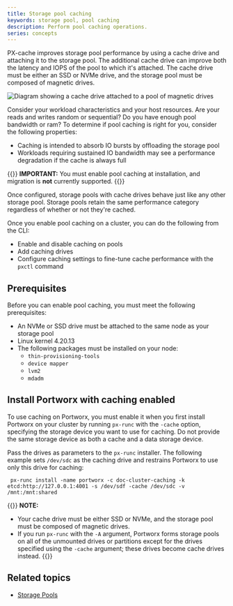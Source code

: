 ```yaml
---
title: Storage pool caching
keywords: storage pool, pool caching
description: Perform pool caching operations.
series: concepts
---
```


PX-cache improves storage pool performance by using a cache drive and attaching it to the storage pool. The additional cache drive can improve both the latency and IOPS of the pool to which it's attached. The cache drive must be either an SSD or NVMe drive, and the storage pool must be composed of magnetic drives.

![Diagram showing a cache drive attached to a pool of magnetic drives](/img/poolCache.png)

<!--
hiding this given the new scope of doc for this feature:

Storage pool caching can help you achieve the following goals:

* Reduce costs by improving the performance of pools of lower-cost magnetic drives.
* Increase the capacity of pools while maintaining acceptable performance.
-->

Consider your workload characteristics and your host resources. Are your reads and writes random or sequential? Do you have enough pool bandwidth or ram? To determine if pool caching is right for you, consider the following properties:

* Caching is intended to absorb IO bursts by offloading the storage pool
* Workloads requiring sustained IO bandwidth may see a performance degradation if the cache is always full

{{<info>}}
**IMPORTANT:** You must enable pool caching at installation, and migration is **not** currently supported.
{{</info>}}

Once configured, storage pools with cache drives behave just like any other storage pool. Storage pools retain the same performance category regardless of whether or not they're cached.

Once you enable pool caching on a cluster, you can do the following from the CLI:

* Enable and disable caching on pools
* Add caching drives
* Configure caching settings to fine-tune cache performance with the `pxctl` command

## Prerequisites

Before you can enable pool caching, you must meet the following prerequisites:

* An NVMe or SSD drive must be attached to the same node as your storage pool
* Linux kernel 4.20.13
* The following packages must be installed on your node:
  * `thin-provisioning-tools`
  * `device mapper`
  * `lvm2`
  * `mdadm`

## Install Portworx with caching enabled

To use caching on Portworx, you must enable it when you first install Portworx on your cluster by running `px-runc` with the `-cache` option, specifying the storage device you want to use for caching. Do not provide the same storage device as both a cache and a data storage device.

<!-- Hiding currently unsupported options:

following parameters:

- `-T lmv` to specify `lvm` as the backend storage type.
- (optional) `-cache` with the storage device you want to use for caching. Do not provide the same storage device as both a cache and a data storage device.
- (optional) `-dedicated_cache` to constrain Portworx to use only the drives specified with the `cache` parameter for caching. The default value is `false`.

There are two ways in which you can specify the storage drives you want to use for caching:
-->

Pass the drives as parameters to the `px-runc` installer. The following example sets `/dev/sdc` as the caching drive and restrains Portworx to use only this drive for caching:

```text
 px-runc install -name portworx -c doc-cluster-caching -k etcd:http://127.0.0.1:4001 -s /dev/sdf -cache /dev/sdc -v /mnt:/mnt:shared
```

{{<info>}}
**NOTE:**

* Your cache drive must be either SSD or NVMe, and the storage pool must be composed of magnetic drives.
* If you run `px-runc` with the `-A` argument, Portworx forms storage pools on all of the unmounted drives or partitions except for the drives specified using the `-cache` argument; these drives become cache drives instead.
{{</info>}}

<!-- Hiding currently unsupported method:

2. Run the installer with the `-T lmv` and, at a later point, specify the drives you want to use for caching by running the `pxctl sv drive add` . Refer to the [Add caching drive](/concepts/pool-caching/add-caching-drive) page for more details.

Support may be added and documented later -->

## Related topics

* [Storage Pools](/concepts/storage-pools/)
